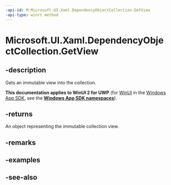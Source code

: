 ```yaml
---
-api-id: M:Microsoft.UI.Xaml.DependencyObjectCollection.GetView
-api-type: winrt method
---
```


<!-- Method syntax
public Windows.Foundation.Collections.IVectorView<Windows.UI.Xaml.DependencyObject> GetView()
-->

# Microsoft.UI.Xaml.DependencyObjectCollection.GetView

## -description
Gets an immutable view into the collection.

**This documentation applies to WinUI 2 for UWP** (for [WinUI](/windows/apps/winui/winui3/) in the [Windows App SDK](/windows/apps/windows-app-sdk/), see the **[Windows App SDK namespaces](/windows/windows-app-sdk/api/winrt/)**).

## -returns
An object representing the immutable collection view.

## -remarks

## -examples

## -see-also
